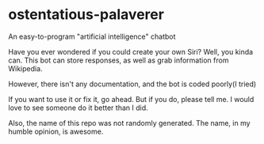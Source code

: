 # ostentatious-palaverer
An easy-to-program "artificial intelligence" chatbot

Have you ever wondered if you could create your own Siri? 
Well, you kinda can.
This bot can store responses, as well as grab information from Wikipedia.

However, there isn't any documentation, and the bot is coded poorly(I tried)

If you want to use it or fix it, go ahead. But if you do, please tell me. I would
love to see someone do it better than I did.

Also, the name of this repo was not randomly generated. The name, in my humble opinion, is awesome.

